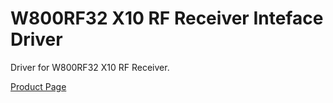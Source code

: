 # W800RF32 X10 RF Receiver Inteface Driver

Driver for W800RF32 X10 RF Receiver.

<a href="http://www.iautomate.com/products/W800RF32-X10-RF-Receiver.html" target="_blank">Product Page</a>

